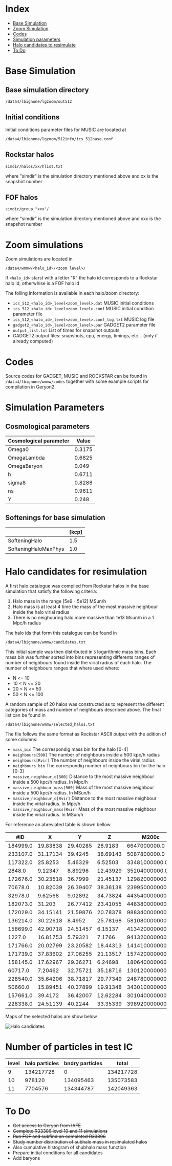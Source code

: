 # Index
- [Base Simulation](#markdown-header-base-simulation)
- [Zoom Simulation](#markdown-header-zoom-simulation)
- [Codes](#markdown-header-codes)
- [Simulation parameters](#markdown-header-simulation-parameters)
- [Halo candidates to resimulate](#markdown-header-halo-candidates-to-resimulate)
- [To Do](#markdown-header-to-do)

# Base Simulation

## Base simulation directory
	/data4/lbignone/lgzoom/out512
	
## Initial conditions
Initial conditions parameter files for MUSIC are located at

	/data4/lbignone/lgzoom/512info/ics_512base.conf

## Rockstar halos
	simdir/halos/xx/hlist.txt

where "simdir" is the simulation directory mentioned above and xx is the snapshot number

## FOF halos
	simdir/group_"xxx"/

where "simdir" is the simulation directory mentioned above and xxx is the snapshot number

# Zoom simulations

Zoom simulations are located in
	
	/data4/wmmw/<halo_id>/<zoom level>/
	
If `<halo_id>` starst with a letter "R" the halo id corresponds to a Rockstar halo id, otherwhise is a FOF halo id

The folling information is available in each halo/zoom directory:

- `ics_512_<halo_id>_level<zoom_level>.dat`	MUSIC initial conditions
- `ics_512_<halo_id>_level<zoom_level>.conf`	MUSIC initial condition parameter file
- `ics_512_<halo_id>_level<zoom_level>.conf_log.txt`	MUSIC log file
- `gadget2_<halo_id>_level<zoom_level>.par`	GADGET2 parameter file
- `output_list.txt`	List of times for snapshot outputs
- GADGET2 output files: snapshots, cpu, energy, timings, etc... (only if already computed)

# Codes

Source codes for GADGET, MUSIC and ROCKSTAR can be found in `/data4/lbignone/wmmw/codes` together with some example scripts for compilation in Geryon2
	
# Simulation Parameters

## Cosmological parameters

| Cosmological parameter | Value  |
| ---------------------- | ------ |
| Omega0	             | 0.3175 |
| OmegaLambda		     | 0.6825 |
| OmegaBaryon            |  0.049 |
| h                      | 0.6711 |
| sigma8                 | 0.8288 |
| ns                     | 0.9611 |
| Y                      |  0.248 |

## Softenings for base simulation

|                      | [kcp] |
| -------------------- | ----- |
| SofteningHalo        |   1.5 |
| SofteningHaloMaxPhys |   1.0 |

# Halo candidates for resimulation

A first halo catalogue was compiled from Rockstar halos in the base simulation that satisfy the following criteria:

1. Halo mass in the range [5e9 - 5e12] MSun/h
2. Halo mass is at least 4 time the mass of the most massive neighbour inside the halo virial radius
3. There is no neighouring halo more massive than 1e13 Msun/h in a 1 Mpc/h radius

The halo ids that form this catalogue can be found in 
	
	/data4/lbignone/wmmw/candidates.txt

This initial sample was then distributed in `5` logarithmic mass bins. Each
mass bin was further sorted into bins representing differents ranges of number
of neighbours found inside the virial radius of each halo. The number of
neighbours ranges that where used where:

- N <= 10
- 10 < N <= 20
- 20 < N <= 50
- 50 < N <= 100	

A random sample of 20 halos was constructed as to represent the different categories
of mass and number of neighbours described above. The final list can be found in

	/data4/lbignone/wmmw/selected_halos.txt
	
The file follows the same format as Rockstar ASCII output with the adition of some columns:

- `mass_bin` The correspondig mass bin for the halo [0-4]
- `neighbours[500]` The number of neighbours inside a 500 kpc/h radius
- `neighbours[Rvir]` The number of neighbours inside the virial radius
- `neighbours_bin` The correspondig number of neighbours bin for the halo [0-3]
- `massive_neighbour_d[500]` Distance to the most massive neighbour inside a 500 kpc/h radius. In Mpc/h
- `massive_neighbour_mass[500]` Mass of the most massive neighbour inside a 500 kpc/h radius. In MSun/h
- `massive_neighbour_d[Rvir]` Distance to the most massive neighbour inside the virial radius. In Mpc/h
- `massive_neighbour_mass[Rvir]` Mass of the most massive neighbour inside the virial radius. In MSun/h

For reference an abreviated table is shown bellow

| #ID      | X        | Y        | Z        | M200c           | Mvir            | Np      | Rvir    | neighbours\[500\] | massive_neighbour_d\[500\] | massive_neighbour_mass\[500\] | neighbours\[Rvir\] | massive_neighbour_d\[Rvir\] | massive_neighbour_mass\[Rvir\] |
|----------|----------|----------|----------|-----------------|-----------------|---------|---------|-----------------|--------------------------|-----------------------------|------------------|---------------------------|------------------------------|
| 184999.0 | 19.83838 | 29.40285 | 28.9183  | 6647000000.0    | 7878000000.0    | 135.0   | 40.303  | 1               | 0.29457900858683284      | 1148900000.0                | 0                | 0.0                       | 0.0                          |
| 233107.0 | 31.17134 | 39.4245  | 38.69143 | 5087800000.0    | 5662000000.0    | 83.0    | 36.101  | 0               | 0.0                      | 0.0                         | 0                | 0.0                       | 0.0                          |
| 117322.0 | 25.8253  | 5.46329  | 6.52503  | 33481000000.0   | 37260000000.0   | 489.0   | 67.649  | 1               | 0.39317344226180834      | 5580200000.0                | 0                | 0.0                       | 0.0                          |
| 2848.0   | 9.12347  | 8.89296  | 12.43929 | 35204000000.0   | 39390000000.0   | 577.0   | 68.916  | 3               | 0.33858880799577434      | 1969500000.0                | 0                | 0.0                       | 0.0                          |
| 172676.0 | 30.23518 | 36.7999  | 21.45137 | 129820000000.0  | 150800000000.0  | 2163.0  | 107.798 | 6               | 0.4208530785202827       | 5334000000.0                | 1                | 0.06273622557980131       | 1477100000.0                 |
| 70678.0  | 10.82039 | 26.39407 | 38.36138 | 239950000000.0  | 259000000000.0  | 3283.0  | 129.108 | 6               | 0.1634491147115819       | 4103100000.0                | 1                | 0.10794570672333319       | 3364500000.0                 |
| 32978.0  | 9.62568  | 9.02892  | 34.73824 | 443540000000.0  | 509400000000.0  | 6720.0  | 161.768 | 7               | 0.49979756481999826      | 3610700000.0                | 2                | 0.08309461173866776       | 1805300000.0                 |
| 182073.0 | 31.203   | 26.77412 | 23.41055 | 448380000000.0  | 523600000000.0  | 6599.0  | 163.257 | 11              | 0.08008428247790134      | 6400800000.0                | 7                | 0.08008428247790134       | 6400800000.0                 |
| 172029.0 | 34.15141 | 21.59876 | 20.78378 | 988340000000.0  | 1094000000000.0 | 10942.0 | 208.677 | 19              | 0.10511623376053282      | 145820000000.0              | 11               | 0.10511623376053282       | 145820000000.0               |
| 136214.0 | 30.22618 | 8.4952   | 25.78168 | 581080000000.0  | 761400000000.0  | 9466.0  | 184.952 | 19              | 0.4003944950920279       | 54160000000.0               | 12               | 0.03760708576850872       | 38158000000.0                |
| 158699.0 | 42.90718 | 24.51457 | 6.15137  | 413420000000.0  | 568900000000.0  | 6813.0  | 167.835 | 22              | 0.13062931868458638      | 37830000000.0               | 12               | 0.13062931868458638       | 37830000000.0                |
| 1227.0   | 16.81753 | 5.79321  | 7.1766   | 941320000000.0  | 1060000000000.0 | 13350.0 | 206.493 | 28              | 0.1210818314199111       | 24044000000.0               | 11               | 0.1210818314199111        | 24044000000.0                |
| 171766.0 | 20.02799 | 23.20582 | 18.44313 | 1414100000000.0 | 1667000000000.0 | 20794.0 | 240.167 | 30              | 0.2596265596968076       | 11899000000.0               | 10               | 0.2147206967201823        | 11407000000.0                |
| 171739.0 | 37.83602 | 27.06255 | 21.13517 | 1574200000000.0 | 1781000000000.0 | 19310.0 | 245.506 | 26              | 0.1308433422073901       | 189890000000.0              | 10               | 0.1308433422073901        | 189890000000.0               |
| 158145.0 | 17.62967 | 29.36271 | 6.24698  | 1806400000000.0 | 2107000000000.0 | 24135.0 | 259.657 | 48              | 0.06306724110027323      | 62202000000.0               | 18               | 0.06306724110027323       | 62202000000.0                |
| 60717.0  | 7.20462  | 32.75721 | 35.18716 | 1301200000000.0 | 1578000000000.0 | 19666.0 | 235.797 | 50              | 0.3772588779604834       | 177830000000.0              | 19               | 0.13197034136502162       | 22321000000.0                |
| 228540.0 | 35.64206 | 38.71817 | 29.77349 | 2487800000000.0 | 2877000000000.0 | 33301.0 | 288.066 | 39              | 0.19387939292250872      | 87805000000.0               | 27               | 0.19387939292250872       | 87805000000.0                |
| 50660.0  | 15.89451 | 40.37899 | 19.91348 | 3430100000000.0 | 3976000000000.0 | 47802.0 | 320.878 | 50              | 0.26444268603990523      | 57607000000.0               | 31               | 0.26444268603990523       | 57607000000.0                |
| 157661.0 | 39.4172  | 36.42007 | 12.62284 | 3010400000000.0 | 3277000000000.0 | 49065.0 | 300.869 | 128             | 0.12971018387158578      | 13488000000000.0            | 74               | 0.12971018387158578       | 13488000000000.0             |
| 228338.0 | 24.51139 | 40.2244  | 33.35339 | 3989200000000.0 | 4934000000000.0 | 54312.0 | 344.815 | 92              | 0.3261861129784652       | 100360000000.0              | 68               | 0.3261861129784652        | 100360000000.0               |q

Maps of the selected halos are show below

![Halo candidates](src/selected_halos.png "Halo candidates")

# Number of particles in test IC

| level | halo particles | bndry particles |   total   |
|-------|----------------|-----------------|-----------|
|     9 |      134217728 |               0 | 134217728 |
|    10 |         978120 |       134095463 | 135073583 |
|    11 |        7704576 |       134344787 | 142049363 |

# To Do

- ~~Get access to Geryon from IAFE~~
- ~~Complete R33306 level 10 and 11 simulations~~
- ~~Run FOF and subfind on completed R33306~~
- ~~Study number distribution of subhalo mass in resimulated halos~~
- Also cumulative histogram of shubhalo mass function
- Prepare initial conditions for all candidates
- Add baryons

